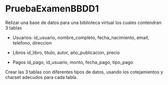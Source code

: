 # PruebaExamenBBDD1

Relizar una base de datos para una biblioteca virtual los cuales contendran 3 tablas
- Usuarios:
id_usuario,
nombre_completo,
fecha_nacimiento,
email,
telefono,
direccion

  
- Libros
id_libro,
titulo,
autor,
año_publicacion,
precio

  
- Pagos
id_pago,
id_usuario,
monto,
fecha_pago,
tipo_pago

Crear las 3 tablas con diferentes tipos de datos, usando los cotejamientos y charset adecudos para cada tabla.
